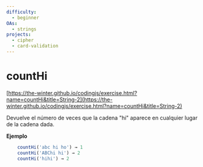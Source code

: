 ```yaml
---
difficulty:
  - beginner
OAs:
  - strings
projects:
  - cipher
  - card-validation
---
```


# countHi

[https://the-winter.github.io/codingjs/exercise.html?name=countHi&title=String-2](https://the-winter.github.io/codingjs/exercise.html?name=countHi&title=String-2)

Devuelve el número de veces que la cadena "hi" aparece en
cualquier lugar de la cadena dada.

**Ejemplo**

```js
    countHi('abc hi ho') → 1
    countHi('ABChi hi') → 2
    countHi('hihi') → 2
```
